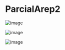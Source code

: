 # ParcialArep2

![image](https://github.com/santiagoOsp01/ParcialArep2/assets/111186366/65393a39-a38e-460f-a60b-fedf606fd49a)

![image](https://github.com/santiagoOsp01/ParcialArep2/assets/111186366/1abbb0c9-83a1-4ddc-80be-92cad8693a48)

![image](https://github.com/santiagoOsp01/ParcialArep2/assets/111186366/8bf68176-d4ec-412d-bcf4-56572fed871a)

